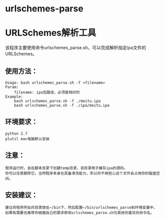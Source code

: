 urlschemes-parse
================

# URLSchemes解析工具

该程序主要使用命令urlschemes_parse.sh，可以完成解析指定ipa文件的URLSchemes。

## 使用方法：
	Usage: bash urlschemes_parse.sh -f <filename>
	Param:
		filename: ipa包路径，必须是相对的
	Example:
		bash urlschemes_parse.sh -f ./meitu.ipa
		bash urlschemes_parse.sh -f ./ipa/meitu.ipa

## 环境要求：
	python 2.7
	plutil mac电脑默认安装

## 注意：
	程序运行时，会在脚本目录下创建temp目录，该目录用于缓存ipa的源码，
	你可以任意删除它。当然程序本身也具备清洗能力，所以你不用担心这个文件会占用你的磁盘空间。

## 安装建议：
	建议将程序所处的目录放在~/bin下，然后配置~/bin/urlschemes_parse到环境变量中，
	如果有需要也推荐你根据自己的需求修改urlschemes_parse.sh为其他你喜欢的命令名。
